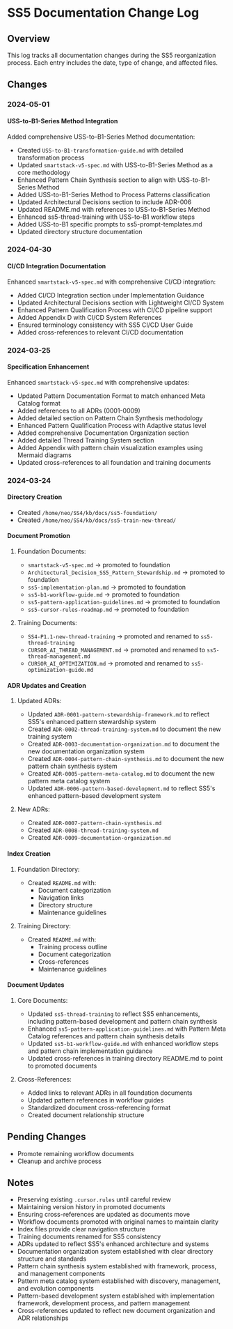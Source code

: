 # SS5 Documentation Change Log

## Overview
This log tracks all documentation changes during the SS5 reorganization process. Each entry includes the date, type of change, and affected files.

## Changes

### 2024-05-01
#### USS-to-B1-Series Method Integration
Added comprehensive USS-to-B1-Series Method documentation:
- Created `USS-to-B1-transformation-guide.md` with detailed transformation process
- Updated `smartstack-v5-spec.md` with USS-to-B1-Series Method as a core methodology
- Enhanced Pattern Chain Synthesis section to align with USS-to-B1-Series Method
- Added USS-to-B1-Series Method to Process Patterns classification
- Updated Architectural Decisions section to include ADR-006
- Updated README.md with references to USS-to-B1-Series Method
- Enhanced ss5-thread-training with USS-to-B1 workflow steps
- Added USS-to-B1 specific prompts to ss5-prompt-templates.md
- Updated directory structure documentation

### 2024-04-30
#### CI/CD Integration Documentation
Enhanced `smartstack-v5-spec.md` with comprehensive CI/CD integration:
- Added CI/CD Integration section under Implementation Guidance
- Updated Architectural Decisions section with Lightweight CI/CD System
- Enhanced Pattern Qualification Process with CI/CD pipeline support
- Added Appendix D with CI/CD System References
- Ensured terminology consistency with SS5 CI/CD User Guide
- Added cross-references to relevant CI/CD documentation

### 2024-03-25
#### Specification Enhancement
Enhanced `smartstack-v5-spec.md` with comprehensive updates:
- Updated Pattern Documentation Format to match enhanced Meta Catalog format
- Added references to all ADRs (0001-0009)
- Added detailed section on Pattern Chain Synthesis methodology
- Enhanced Pattern Qualification Process with Adaptive status level
- Added comprehensive Documentation Organization section
- Added detailed Thread Training System section
- Added Appendix with pattern chain visualization examples using Mermaid diagrams
- Updated cross-references to all foundation and training documents

### 2024-03-24
#### Directory Creation
- Created `/home/neo/SS4/kb/docs/ss5-foundation/`
- Created `/home/neo/SS4/kb/docs/ss5-train-new-thread/`

#### Document Promotion
1. Foundation Documents:
   - `smartstack-v5-spec.md` → promoted to foundation
   - `Architectural_Decision_SS5_Pattern_Stewardship.md` → promoted to foundation
   - `ss5-implementation-plan.md` → promoted to foundation
   - `ss5-b1-workflow-guide.md` → promoted to foundation
   - `ss5-pattern-application-guidelines.md` → promoted to foundation
   - `ss5-cursor-rules-roadmap.md` → promoted to foundation

2. Training Documents:
   - `SS4-P1.1-new-thread-training` → promoted and renamed to `ss5-thread-training`
   - `CURSOR_AI_THREAD_MANAGEMENT.md` → promoted and renamed to `ss5-thread-management.md`
   - `CURSOR_AI_OPTIMIZATION.md` → promoted and renamed to `ss5-optimization-guide.md`

#### ADR Updates and Creation
1. Updated ADRs:
   - Updated `ADR-0001-pattern-stewardship-framework.md` to reflect SS5's enhanced pattern stewardship system
   - Created `ADR-0002-thread-training-system.md` to document the new training system
   - Created `ADR-0003-documentation-organization.md` to document the new documentation organization system
   - Created `ADR-0004-pattern-chain-synthesis.md` to document the new pattern chain synthesis system
   - Created `ADR-0005-pattern-meta-catalog.md` to document the new pattern meta catalog system
   - Updated `ADR-0006-pattern-based-development.md` to reflect SS5's enhanced pattern-based development system

2. New ADRs:
   - Created `ADR-0007-pattern-chain-synthesis.md`
   - Created `ADR-0008-thread-training-system.md`
   - Created `ADR-0009-documentation-organization.md`

#### Index Creation
1. Foundation Directory:
   - Created `README.md` with:
     - Document categorization
     - Navigation links
     - Directory structure
     - Maintenance guidelines

2. Training Directory:
   - Created `README.md` with:
     - Training process outline
     - Document categorization
     - Cross-references
     - Maintenance guidelines

#### Document Updates
1. Core Documents:
   - Updated `ss5-thread-training` to reflect SS5 enhancements, including pattern-based development and pattern chain synthesis
   - Enhanced `ss5-pattern-application-guidelines.md` with Pattern Meta Catalog references and pattern chain synthesis details
   - Updated `ss5-b1-workflow-guide.md` with enhanced workflow steps and pattern chain implementation guidance
   - Updated cross-references in training directory README.md to point to promoted documents

2. Cross-References:
   - Added links to relevant ADRs in all foundation documents
   - Updated pattern references in workflow guides
   - Standardized document cross-referencing format
   - Created document relationship structure

## Pending Changes
- Promote remaining workflow documents
- Cleanup and archive process

## Notes
- Preserving existing `.cursor.rules` until careful review
- Maintaining version history in promoted documents
- Ensuring cross-references are updated as documents move
- Workflow documents promoted with original names to maintain clarity
- Index files provide clear navigation structure
- Training documents renamed for SS5 consistency
- ADRs updated to reflect SS5's enhanced architecture and systems
- Documentation organization system established with clear directory structure and standards
- Pattern chain synthesis system established with framework, process, and management components
- Pattern meta catalog system established with discovery, management, and evolution components
- Pattern-based development system established with implementation framework, development process, and pattern management
- Cross-references updated to reflect new document organization and ADR relationships 